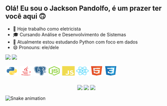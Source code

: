 ## Olá! Eu sou o Jackson Pandolfo, é um prazer ter você aqui 🙃

- 🔭 Hoje trabalho como eletricista
- 🎓 Cursando Análise e Desenvolvimento de Sistemas
- 🌱 Atualmente estou estudando Python com foco em dados
- 😄 Pronouns: ele/dele

<div>
  <img height= 180rem src="https://github-readme-stats.vercel.app/api?username=JacksonPandolfo&show_icons=true&theme=radical"/>
  <img height= 180rem src="https://github-readme-stats.vercel.app/api/top-langs/?username=JacksonPandolfo&layout=compact" />
</div>

<div style="display: inline_block"><br>
  <img align="center" alt="Jack-Python" height="30" width="40" src="https://raw.githubusercontent.com/devicons/devicon/master/icons/python/python-original.svg">
  <img align="center" alt="Jack-Java" height="30" width="40" src="https://raw.githubusercontent.com/devicons/devicon/master/icons/java/java-plain.svg">
  <img align="center" alt="Jack-Postgres" height="30" width="40" src="https://raw.githubusercontent.com/devicons/devicon/master/icons/postgresql/postgresql-plain.svg">
  <img align="center" alt="Jack-Node" height="30" width="40" src="https://raw.githubusercontent.com/devicons/devicon/master/icons/nodejs/nodejs-plain.svg">
  <img align="center" alt="Jack-Js" height="30" width="40" src="https://raw.githubusercontent.com/devicons/devicon/master/icons/javascript/javascript-plain.svg">
  <img align="center" alt="Jack-React" height="30" width="40" src="https://raw.githubusercontent.com/devicons/devicon/master/icons/react/react-original.svg">
  <img align="center" alt="Jack-HTML" height="30" width="40" src="https://raw.githubusercontent.com/devicons/devicon/master/icons/html5/html5-original.svg">
  <img align="center" alt="Jack-CSS" height="30" width="40" src="https://raw.githubusercontent.com/devicons/devicon/master/icons/css3/css3-original.svg">
</div>
  
  ##
 
<div align="center"> 
  <a href="https://instagram.com/jackson_pandolfo" target="_blank"><img src="https://img.shields.io/badge/-Instagram-%23E4405F?style=for-the-badge&logo=instagram&logoColor=white" target="_blank"></a>
  <a href="https://discord.gg/jacksonpandolfo" target="_blank"><img src="https://img.shields.io/badge/Discord-7289DA?style=for-the-badge&logo=discord&logoColor=white" target="_blank"></a> 
  <a href="https://www.linkedin.com/in/jacksonpandolfo" target="_blank"><img src="https://img.shields.io/badge/-LinkedIn-%230077B5?style=for-the-badge&logo=linkedin&logoColor=white" target="_blank"></a> 
</div>

![Snake animation](http://github.com/JacksonPandolfo/JacksonPandolfo/blob/output/github-contribution-grid-snake.svg)
